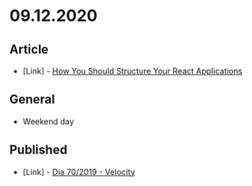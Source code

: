 # 09.12.2020

## Article

- \[Link\] - [How You Should Structure Your React Applications](https://medium.com/better-programming/how-you-should-structure-your-react-applications-e7dd32375a98)

## General

- Weekend day

## Published

- \[Link\] - [Dia 70/2019 - Velocity](https://nerdcalistenico.com.br/hemersonvianna/artigos/daysofcode/2019/dia-70-velocity/)
